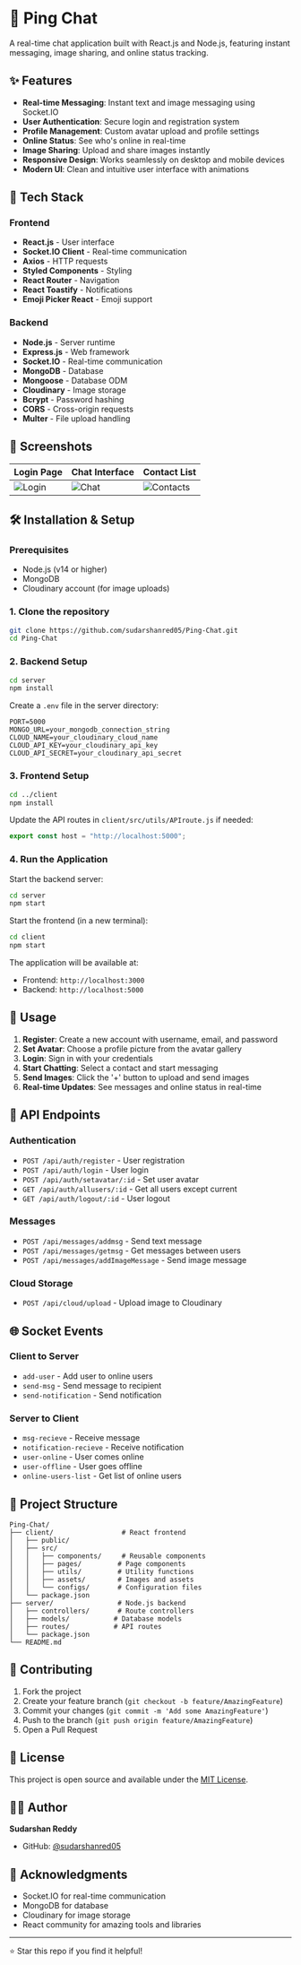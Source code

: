 # 💬 Ping Chat

A real-time chat application built with React.js and Node.js, featuring instant messaging, image sharing, and online status tracking.

## ✨ Features

- **Real-time Messaging**: Instant text and image messaging using Socket.IO
- **User Authentication**: Secure login and registration system
- **Profile Management**: Custom avatar upload and profile settings
- **Online Status**: See who's online in real-time
- **Image Sharing**: Upload and share images instantly
- **Responsive Design**: Works seamlessly on desktop and mobile devices
- **Modern UI**: Clean and intuitive user interface with animations

## 🚀 Tech Stack

### Frontend
- **React.js** - User interface
- **Socket.IO Client** - Real-time communication
- **Axios** - HTTP requests
- **Styled Components** - Styling
- **React Router** - Navigation
- **React Toastify** - Notifications
- **Emoji Picker React** - Emoji support

### Backend
- **Node.js** - Server runtime
- **Express.js** - Web framework
- **Socket.IO** - Real-time communication
- **MongoDB** - Database
- **Mongoose** - Database ODM
- **Cloudinary** - Image storage
- **Bcrypt** - Password hashing
- **CORS** - Cross-origin requests
- **Multer** - File upload handling

## 📸 Screenshots

| Login Page | Chat Interface | Contact List |
|------------|----------------|--------------|
| ![Login](client/src/assets/assets/assets/screenshots/login.jpg) | ![Chat](client/src/assets/assets/assets/screenshots/chat.jpg) | ![Contacts](client/src/assets/assets/assets/screenshots/contacts.jpg) |

## 🛠️ Installation & Setup

### Prerequisites
- Node.js (v14 or higher)
- MongoDB
- Cloudinary account (for image uploads)

### 1. Clone the repository
```bash
git clone https://github.com/sudarshanred05/Ping-Chat.git
cd Ping-Chat
```

### 2. Backend Setup
```bash
cd server
npm install
```

Create a `.env` file in the server directory:
```env
PORT=5000
MONGO_URL=your_mongodb_connection_string
CLOUD_NAME=your_cloudinary_cloud_name
CLOUD_API_KEY=your_cloudinary_api_key
CLOUD_API_SECRET=your_cloudinary_api_secret
```

### 3. Frontend Setup
```bash
cd ../client
npm install
```

Update the API routes in `client/src/utils/APIroute.js` if needed:
```javascript
export const host = "http://localhost:5000";
```

### 4. Run the Application

Start the backend server:
```bash
cd server
npm start
```

Start the frontend (in a new terminal):
```bash
cd client
npm start
```

The application will be available at:
- Frontend: `http://localhost:3000`
- Backend: `http://localhost:5000`

## 📱 Usage

1. **Register**: Create a new account with username, email, and password
2. **Set Avatar**: Choose a profile picture from the avatar gallery
3. **Login**: Sign in with your credentials
4. **Start Chatting**: Select a contact and start messaging
5. **Send Images**: Click the '+' button to upload and send images
6. **Real-time Updates**: See messages and online status in real-time

## 🔧 API Endpoints

### Authentication
- `POST /api/auth/register` - User registration
- `POST /api/auth/login` - User login
- `POST /api/auth/setavatar/:id` - Set user avatar
- `GET /api/auth/allusers/:id` - Get all users except current
- `GET /api/auth/logout/:id` - User logout

### Messages
- `POST /api/messages/addmsg` - Send text message
- `POST /api/messages/getmsg` - Get messages between users
- `POST /api/messages/addImageMessage` - Send image message

### Cloud Storage
- `POST /api/cloud/upload` - Upload image to Cloudinary

## 🌐 Socket Events

### Client to Server
- `add-user` - Add user to online users
- `send-msg` - Send message to recipient
- `send-notification` - Send notification

### Server to Client
- `msg-recieve` - Receive message
- `notification-recieve` - Receive notification
- `user-online` - User comes online
- `user-offline` - User goes offline
- `online-users-list` - Get list of online users

## 🎨 Project Structure

```
Ping-Chat/
├── client/                 # React frontend
│   ├── public/
│   ├── src/
│   │   ├── components/     # Reusable components
│   │   ├── pages/         # Page components
│   │   ├── utils/         # Utility functions
│   │   ├── assets/        # Images and assets
│   │   └── configs/       # Configuration files
│   └── package.json
├── server/                # Node.js backend
│   ├── controllers/       # Route controllers
│   ├── models/           # Database models
│   ├── routes/           # API routes
│   └── package.json
└── README.md
```

## 🤝 Contributing

1. Fork the project
2. Create your feature branch (`git checkout -b feature/AmazingFeature`)
3. Commit your changes (`git commit -m 'Add some AmazingFeature'`)
4. Push to the branch (`git push origin feature/AmazingFeature`)
5. Open a Pull Request

## 📝 License

This project is open source and available under the [MIT License](LICENSE).

## 👨‍💻 Author

**Sudarshan Reddy**
- GitHub: [@sudarshanred05](https://github.com/sudarshanred05)

## 🙏 Acknowledgments

- Socket.IO for real-time communication
- MongoDB for database
- Cloudinary for image storage
- React community for amazing tools and libraries

---

⭐ Star this repo if you find it helpful!